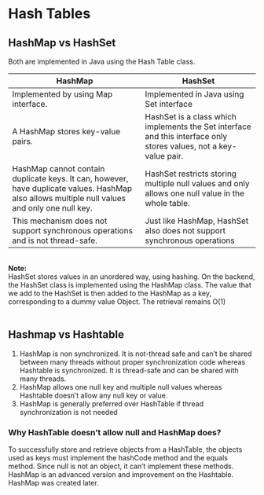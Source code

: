 # Hash Tables

## HashMap vs HashSet
Both are implemented in Java using the Hash Table class.

|   HashMap     |       HashSet     |
|-----------------|---------------------|
| Implemented by using Map interface.   |   Implemented in Java using Set interface |
|A HashMap stores key-value pairs.  | HashSet is a class which implements the Set interface and this interface only stores values, not a key-value pair. |
| HashMap cannot contain duplicate keys. It can, however, have duplicate values. HashMap also allows multiple null values and only one null key. | HashSet restricts storing multiple null values and only allows one null value in the whole table. |
|  This mechanism does not support synchronous operations and is not thread-safe.   | Just like HashMap, HashSet also does not support synchronous operations |

<br>
<b>Note: </b> <br>
HashSet stores values in an unordered way, using hashing.  On the backend, the HashSet class is implemented using the HashMap class. The value that we add to the HashSet is then added to the HashMap as a key, corresponding to a dummy value Object. The retrieval remains O(1)
<br/> <br/>

## Hashmap vs Hashtable
1. HashMap is non synchronized. It is not-thread safe and can’t be shared between many threads without proper synchronization code whereas Hashtable is synchronized. It is thread-safe and can be shared with many threads.
2. HashMap allows one null key and multiple null values whereas Hashtable doesn’t allow any null key or value.
3. HashMap is generally preferred over HashTable if thread synchronization is not needed

### Why HashTable doesn’t allow null and HashMap does?
To successfully store and retrieve objects from a HashTable, the objects used as keys must implement the hashCode method and the equals method. Since null is not an object, it can’t implement these methods. HashMap is an advanced version and improvement on the Hashtable. HashMap was created later.